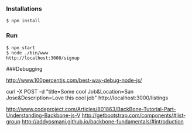 ### Installations

```
$ npm install
```

### Run

```
$ npm start
$ node ./bin/www
http://localhost:3000/signup
```


###Debugging

http://www.100percentjs.com/best-way-debug-node-js/


curl -X POST -d "title=Some cool Job&Location=San Jose&Description=Love this cool job" http://localhost:3000/listings

http://www.codeproject.com/Articles/801863/BackBone-Tutorial-Part-Understanding-Backbone-js-V
http://getbootstrap.com/components/#list-group
http://addyosmani.github.io/backbone-fundamentals/#introduction
